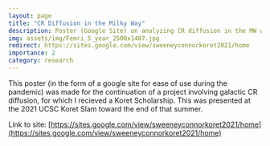 ```yaml
---
layout: page
title: "CR Diffusion in the Milky Way"
description: Poster (Google Site) on analyzing CR diffusion in the MW with Convolution Neural Networks, enabled by a Koret Scholarship
img: assets/img/Femri_5_year_2500x1407.jpg
redirect: https://sites.google.com/view/sweeneyconnorkoret2021/home
importance: 2
category: research
---
```


This poster (in the form of a google site for ease of use during the pandemic) was made for the continuation of a project involving galactic CR diffusion, for which I recieved a Koret Scholarship. This was presented at the 2021 UCSC Koret Slam toward the end of that summer. 

Link to site: [https://sites.google.com/view/sweeneyconnorkoret2021/home](https://sites.google.com/view/sweeneyconnorkoret2021/home)


